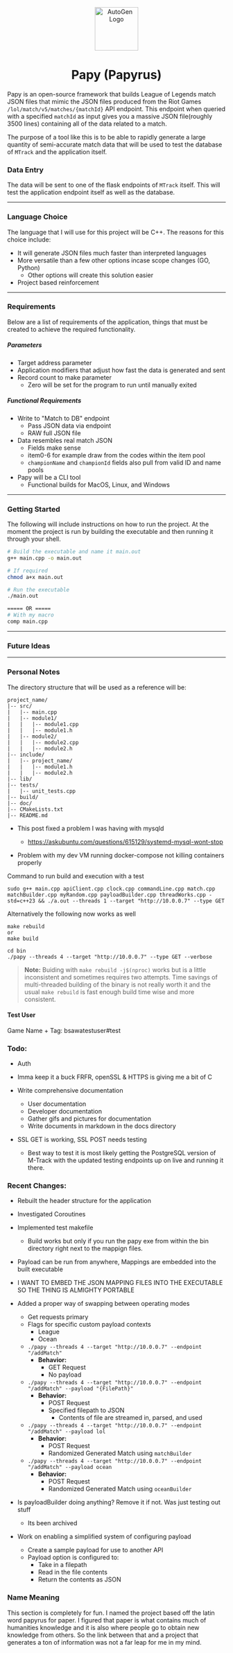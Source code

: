 
<div align="center">
    <img src="https://static.wikia.nocookie.net/sans-nagito/images/1/12/Papyrus.png/revision/latest?cb=20200609055655" alt="AutoGen Logo" width="100">
</div>


<div align="center">

# Papy (Papyrus)

</div>


Papy is an open-source framework that builds League of Legends match JSON files that mimic the JSON files produced from the Riot Games `/lol/match/v5/matches/{matchId}` API endpoint. This endpoint when queried with a specified `matchId` as input gives you a massive JSON file(roughly 3500 lines) containing all of the data related to a match.

The purpose of a tool like this is to be able to rapidly generate a large quantity of semi-accurate match data that will be used to test the database of `MTrack` and the application itself.

### Data Entry
The data will be sent to one of the flask endpoints of `MTrack` itself. This will test the application endpoint itself as well as the database.

---
### Language Choice

The language that I will use for this project will be C++. The reasons for this choice include:
- It will generate JSON files much faster than interpreted languages
- More versatile than a few other options incase scope changes (GO, Python)
	- Other options will create this solution easier
- Project based reinforcement

---
### Requirements

Below are a list of requirements of the application, things that must be created to achieve the required functionality.

##### Parameters
- Target address parameter
- Application modifiers that adjust how fast the data is generated and sent
- Record count to make parameter
	- Zero will be set for the program to run until manually exited

##### Functional Requirements
- Write to "Match to DB" endpoint
	- Pass JSON data via endpoint
	- RAW full JSON file
- Data resembles real match JSON
	- Fields make sense
	- item0-6 for example draw from the codes within the item pool
	- `championName` and `championId` fields also pull from valid ID and name pools
- Papy will be a CLI tool
	- Functional builds for MacOS, Linux, and Windows

---
### Getting Started

The following will include instructions on how to run the project. At the moment the project is run by building the executable and then running it through your shell.

```bash
# Build the executable and name it main.out
g++ main.cpp -o main.out

# If required
chmod a+x main.out 

# Run the executable
./main.out

===== OR =====
# With my macro
comp main.cpp
```

---
### Future Ideas


---
### Personal Notes

The directory structure that will be used as a reference will be:
```
project_name/
|-- src/
|   |-- main.cpp
|   |-- module1/
|   |   |-- module1.cpp
|   |   |-- module1.h
|   |-- module2/
|   |   |-- module2.cpp
|   |   |-- module2.h
|-- include/
|   |-- project_name/
|   |   |-- module1.h
|   |   |-- module2.h
|-- lib/
|-- tests/
|   |-- unit_tests.cpp
|-- build/
|-- doc/
|-- CMakeLists.txt
|-- README.md
```

- This post fixed a problem I was having with mysqld
	- https://askubuntu.com/questions/615129/systemd-mysql-wont-stop

- Problem with my dev VM running docker-compose not killing containers properly

Command to run build and execution with a test
```
sudo g++ main.cpp apiClient.cpp clock.cpp commandLine.cpp match.cpp matchBuilder.cpp myRandom.cpp payloadBuilder.cpp threadWorks.cpp -std=c++23 && ./a.out --threads 1 --target "http://10.0.0.7" --type GET
```

Alternatively the following now works as well

```
make rebuild
or
make build

cd bin
./papy --threads 4 --target "http://10.0.0.7" --type GET --verbose
```

> **Note:** Buiding with `make rebuild -j$(nproc)` works but is a little inconsistent and sometimes requires two attempts. Time savings of multi-threaded building of the binary is not really worth it and the usual `make rebuild` is fast enough build time wise and more consistent.

#### Test User
Game Name + Tag: bsawatestuser#test

### Todo:

- Auth

- Imma keep it a buck FRFR, openSSL & HTTPS is giving me a bit of C

- Write comprehensive documentation
	- User documentation
	- Developer documentation
	- Gather gifs and pictures for documentation
	- Write documents in markdown in the docs directory

- SSL GET is working, SSL POST needs testing
	- Best way to test it is most likely getting the PostgreSQL version of M-Track with the updated testing endpoints up on live and running it there.

### Recent Changes:
- Rebuilt the header structure for the application
- Investigated Coroutines
- Implemented test makefile
	- Build works but only if you run the papy exe from within the bin directory right next to the mappign files.
- Payload can be run from anywhere, Mappings are embedded into the built executable

- I WANT TO EMBED THE JSON MAPPING FILES INTO THE EXECUTABLE SO THE THING IS ALMIGHTY PORTABLE

- Added a proper way of swapping between operating modes
	- Get requests primary
	- Flags for specific custom payload contexts
		- League
		- Ocean
	- `./papy --threads 4 --target "http://10.0.0.7" --endpoint "/addMatch"`
		- **Behavior:**  
			- GET Request
			- No payload
	- `./papy --threads 4 --target "http://10.0.0.7" --endpoint "/addMatch" --payload "{FilePath}"`
		- **Behavior:** 
			- POST Request
			- Specified filepath to JSON
				- Contents of file are streamed in, parsed, and used
	- `./papy --threads 4 --target "http://10.0.0.7" --endpoint "/addMatch" --payload lol`
		- **Behavior:** 
			- POST Request
			- Randomized Generated Match using `matchBuilder`
	- `./papy --threads 4 --target "http://10.0.0.7" --endpoint "/addMatch" --payload ocean`
		- **Behavior:** 
			- POST Request
			- Randomized Generated Match using `oceanBuilder`

- Is payloadBuilder doing anything? Remove it if not. Was just testing out stuff
	- Its been archived

- Work on enabling a simplified system of configuring payload
	- Create a sample payload for use to another API
	- Payload option is configured to:
		- Take in a filepath
		- Read in the file contents
		- Return the contents as JSON

### Name Meaning

This section is completely for fun. I named the project based off the latin word papyrus for paper. I figured that paper is what contains much of humanities knowledge and it is also where people go to obtain new knowledge from others. So the link between that and a project that generates a ton of information was not a far leap for me in my mind.
